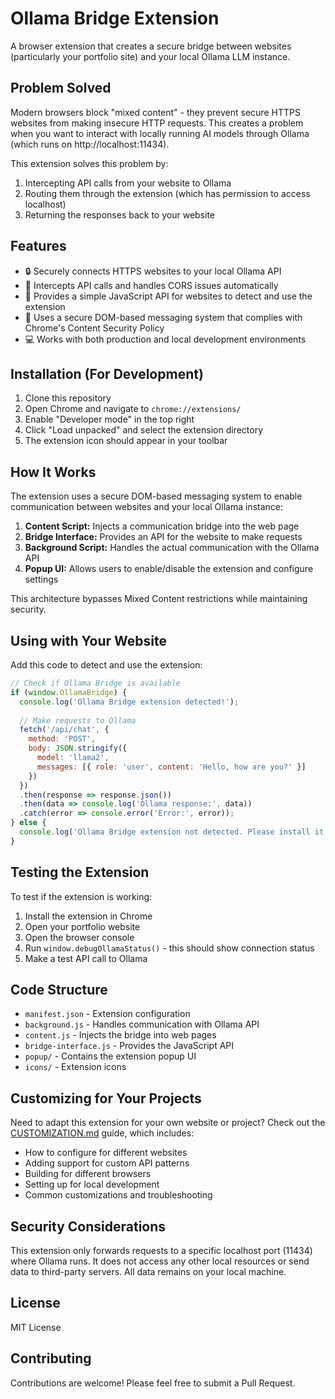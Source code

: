 # Ollama Bridge Extension

A browser extension that creates a secure bridge between websites (particularly your portfolio site) and your local Ollama LLM instance.

## Problem Solved

Modern browsers block "mixed content" - they prevent secure HTTPS websites from making insecure HTTP requests. This creates a problem when you want to interact with locally running AI models through Ollama (which runs on http://localhost:11434).

This extension solves this problem by:
1. Intercepting API calls from your website to Ollama
2. Routing them through the extension (which has permission to access localhost)
3. Returning the responses back to your website

## Features

- 🔒 Securely connects HTTPS websites to your local Ollama API
- 🔄 Intercepts API calls and handles CORS issues automatically
- 🚀 Provides a simple JavaScript API for websites to detect and use the extension
- 🧩 Uses a secure DOM-based messaging system that complies with Chrome's Content Security Policy
- 💻 Works with both production and local development environments

## Installation (For Development)

1. Clone this repository
2. Open Chrome and navigate to `chrome://extensions/`
3. Enable "Developer mode" in the top right
4. Click "Load unpacked" and select the extension directory
5. The extension icon should appear in your toolbar

## How It Works

The extension uses a secure DOM-based messaging system to enable communication between websites and your local Ollama instance:

1. **Content Script:** Injects a communication bridge into the web page
2. **Bridge Interface:** Provides an API for the website to make requests
3. **Background Script:** Handles the actual communication with the Ollama API
4. **Popup UI:** Allows users to enable/disable the extension and configure settings

This architecture bypasses Mixed Content restrictions while maintaining security.

## Using with Your Website

Add this code to detect and use the extension:

```javascript
// Check if Ollama Bridge is available
if (window.OllamaBridge) {
  console.log('Ollama Bridge extension detected!');
  
  // Make requests to Ollama
  fetch('/api/chat', {
    method: 'POST',
    body: JSON.stringify({
      model: 'llama2',
      messages: [{ role: 'user', content: 'Hello, how are you?' }]
    })
  })
  .then(response => response.json())
  .then(data => console.log('Ollama response:', data))
  .catch(error => console.error('Error:', error));
} else {
  console.log('Ollama Bridge extension not detected. Please install it to use Ollama models.');
}
```

## Testing the Extension

To test if the extension is working:

1. Install the extension in Chrome
2. Open your portfolio website
3. Open the browser console
4. Run `window.debugOllamaStatus()` - this should show connection status
5. Make a test API call to Ollama

## Code Structure

- `manifest.json` - Extension configuration
- `background.js` - Handles communication with Ollama API
- `content.js` - Injects the bridge into web pages
- `bridge-interface.js` - Provides the JavaScript API
- `popup/` - Contains the extension popup UI
- `icons/` - Extension icons

## Customizing for Your Projects

Need to adapt this extension for your own website or project? Check out the [CUSTOMIZATION.md](./CUSTOMIZATION.md) guide, which includes:

- How to configure for different websites
- Adding support for custom API patterns
- Building for different browsers
- Setting up for local development
- Common customizations and troubleshooting

## Security Considerations

This extension only forwards requests to a specific localhost port (11434) where Ollama runs. It does not access any other local resources or send data to third-party servers. All data remains on your local machine.

## License

MIT License

## Contributing

Contributions are welcome! Please feel free to submit a Pull Request. 